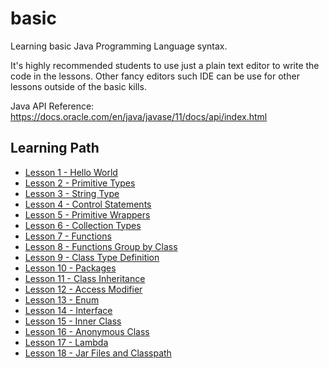 # basic

Learning basic Java Programming Language syntax. 

It's highly recommended students to use just a plain text editor to write the code 
in the lessons. Other fancy editors such IDE can be use for other lessons outside 
of the basic kills.

Java API Reference: https://docs.oracle.com/en/java/javase/11/docs/api/index.html

## Learning Path

* [Lesson 1 - Hello World](Hello.java)
* [Lesson 2 - Primitive Types](PrimitiveTypes.java)
* [Lesson 3 - String Type](StringType.java)
* [Lesson 4 - Control Statements](ControlStatements.java)
* [Lesson 5 - Primitive Wrappers](PrimitiveWrappers.java)
* [Lesson 6 - Collection Types](CollectionTypes.java)
* [Lesson 7 - Functions](Functions.java)
* [Lesson 8 - Functions Group by Class](FunctionsGroupByClass.java)
* [Lesson 9 - Class Type Definition](ClassTypeDefinition.java)
* [Lesson 10 - Packages](Packages.java)
* [Lesson 11 - Class Inheritance](ClassInheritance.java)
* [Lesson 12 - Access Modifier](AccessModifier.java)
* [Lesson 13 - Enum](Enum.java)
* [Lesson 14 - Interface](Interface.java)
* [Lesson 15 - Inner Class](InnerClass.java)
* [Lesson 16 - Anonymous Class](AnonymousClass.java)
* [Lesson 17 - Lambda](Lambda.java)
* [Lesson 18 - Jar Files and Classpath](JarFilesClasspath.java)
